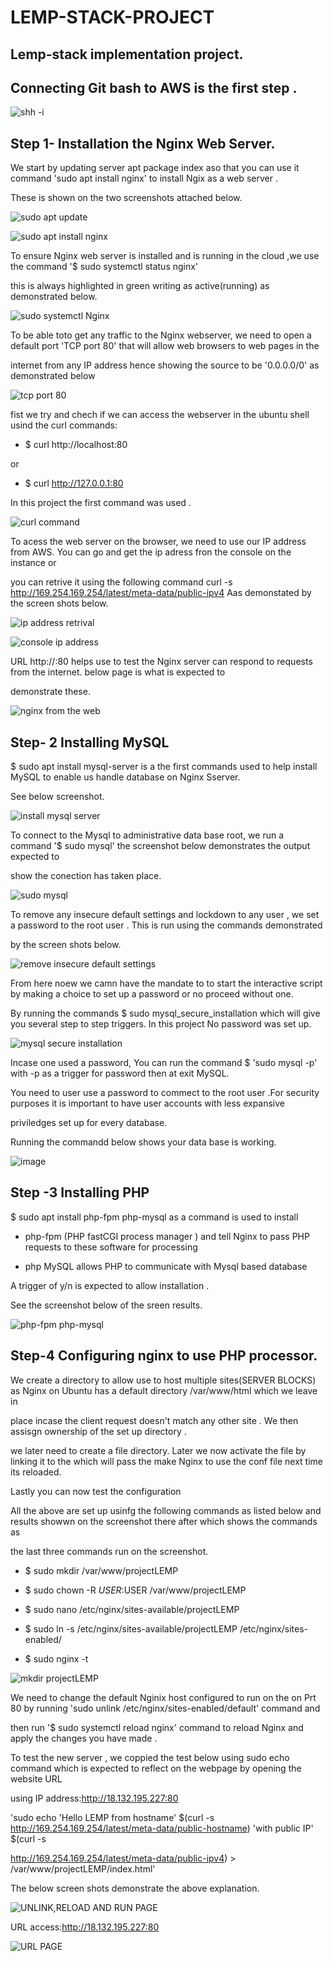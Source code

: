 # LEMP-STACK-PROJECT

## Lemp-stack  implementation project.

## Connecting Git bash to AWS is the first step .

![shh -i](https://github.com/NANA-2016/LEM--STACK-PROJECT/assets/141503408/cf63723d-6fa1-4e1a-a210-fe725da36aa0)

## Step 1- Installation the Nginx Web Server.

We start  by updating server apt package index aso that you can use it command 'sudo apt install nginx' to install Ngix as a web server .

These is shown on the two screenshots attached below.

![sudo apt update](https://github.com/NANA-2016/LEM--STACK-PROJECT/assets/141503408/66240fe2-e63a-44c3-8c51-1fdfa24274e0)

![sudo apt install nginx](https://github.com/NANA-2016/LEM--STACK-PROJECT/assets/141503408/2e5d27b1-0f33-4423-95d6-9684a79ca2aa)

 To ensure Nginx web server is installed and is running in the cloud ,we use the command  '$ sudo systemctl status nginx'
 
this is always highlighted in green writing as active(running) as demonstrated below.
 
![sudo systemctl Nginx](https://github.com/NANA-2016/LEM--STACK-PROJECT/assets/141503408/3064318d-19ff-4567-b988-fa375d0125c3)

To be able toto get any traffic to the Nginx webserver, we need to open a default port 'TCP port 80' that will allow web browsers to web pages in the 

internet from any IP address hence showing the source to be  '0.0.0.0/0' as demonstrated below

![tcp port 80](https://github.com/NANA-2016/LEM--STACK-PROJECT/assets/141503408/0b362f08-7a9d-49bc-b06e-b768133b4849)

fist we try and chech if we can access the webserver in the ubuntu shell usind the curl commands:

- $ curl http://localhost:80

or

- $ curl http://127.0.0.1:80

In this project the first command was used .

![curl command](https://github.com/NANA-2016/LEM--STACK-PROJECT/assets/141503408/91907b2e-928d-416c-baea-42aad5caadcf)

 To acess the web server on the browser, we need to use our IP address from AWS. You can go and get the ip adress fron the console on the instance or
 
you can retrive it using the following command curl -s http://169.254.169.254/latest/meta-data/public-ipv4 Aas demonstated by the screen shots below.

![ip address retrival](https://github.com/NANA-2016/LEM--STACK-PROJECT/assets/141503408/920fcfda-4990-4306-87be-2248b0882514)

![console ip address](https://github.com/NANA-2016/LEM--STACK-PROJECT/assets/141503408/80419a44-e4c0-46bf-9d5b-a1243f32f621)

 URL http://<Public-IP-Address>:80 helps use to test the Nginx server can respond to requests from the internet.  below page is what is expected to 
 
 demonstrate these.

 ![nginx from the web](https://github.com/NANA-2016/LEM--STACK-PROJECT/assets/141503408/b40acfc0-7ccf-4952-9d4e-3a3ca997cafd)


 ## Step- 2 Installing MySQL
 
$ sudo apt install mysql-server  is a the first commands used to help install MySQL to enable us handle database on Nginx Sserver.

See below screenshot.

![install mysql server](https://github.com/NANA-2016/LEM--STACK-PROJECT/assets/141503408/0f992100-f407-4f05-b568-cb8eebe71372)

To connect to the Mysql to administrative data base root, we run a command '$ sudo mysql' the screenshot below demonstrates the output expected to 

show the conection has taken place.

![sudo mysql](https://github.com/NANA-2016/LEM--STACK-PROJECT/assets/141503408/692a50f8-8b2c-45d1-b3e1-ac957fdae830)

To remove any insecure default settings and lockdown to any user , we set a password to the root user .  This is run using the commands demonstrated

by the screen shots below. 

![remove insecure default settings](https://github.com/NANA-2016/LEM--STACK-PROJECT/assets/141503408/f9ecd949-d6e4-4e61-8c1d-6d59d31c9bb0)

 From here noew we camn have the mandate to to start the interactive script by making a choice to set up a password or no proceed without one.

 By running the commands $ sudo mysql_secure_installation which will give you several step to step triggers. In this project No password was set up.
 
 ![mysql secure installation](https://github.com/NANA-2016/LEM--STACK-PROJECT/assets/141503408/f5a82139-3f46-4191-9fee-0411892a5231)

 Incase one used a password, You can run the command $ 'sudo mysql -p' with -p as a trigger for password  then at exit MySQL.

 You need to user use a password to commect to the root user .For security purposes it is important to have user accounts with less expansive 
 
 priviledges set up for every database.

 Running the commandd below shows your data base is working.

 ![image](https://github.com/NANA-2016/LEM--STACK-PROJECT/assets/141503408/106a08b7-3416-4809-b205-891a5cbb63bb)

 ## Step -3 Installing PHP

 $ sudo apt install php-fpm php-mysql as a command is used to install

 - php-fpm (PHP fastCGI process manager ) and tell Nginx to pass PHP requests to these software for processing

 -  php MySQL allows PHP to communicate with Mysql based database

   A trigger of y/n is expected to allow installation .

See the screenshot below of the sreen results.


 ![php-fpm php-mysql](https://github.com/NANA-2016/LEM--STACK-PROJECT/assets/141503408/a7b7dfc5-8d68-4e78-9158-e007eaf40f6f)


## Step-4 Configuring nginx to use PHP processor.

We create a directory to allow use to host multiple sites(SERVER BLOCKS) as Nginx on Ubuntu has a default directory  /var/www/html which we leave in 

place incase the client request doesn't match any other site . We then assisgn ownership of the set up directory  .

 we later need to create a file directory. Later we now activate the file  by linking it to the which will pass the make Nginx to use the conf file next time its reloaded.
 
 Lastly you can now test the configuration
 
  All the above are set up usinfg the following commands as listed below and results showwn on the screenshot there after which shows the commands as
  
  the last three commands run on the screenshot.

  - $ sudo mkdir /var/www/projectLEMP

-  $ sudo chown -R $USER:$USER /var/www/projectLEMP

- $ sudo nano /etc/nginx/sites-available/projectLEMP

- $ sudo ln -s /etc/nginx/sites-available/projectLEMP /etc/nginx/sites-enabled/

- $ sudo nginx -t

![mkdir projectLEMP](https://github.com/NANA-2016/LEM--STACK-PROJECT/assets/141503408/b8ab3c94-e73a-44f1-b2ca-8accbeb3833a)

 We need to change the default Nginix host configured to run on the on Prt 80 by running 'sudo unlink /etc/nginx/sites-enabled/default' command and 
 
 then run '$ sudo systemctl reload nginx' command to reload Nginx and apply the changes you have made .

 To test the new server , we coppied the test below using sudo echo command  which is expected to reflect on the webpage by opening the website URL 
 
 using IP address:http://18.132.195.227:80
 
'sudo echo 'Hello LEMP from hostname' $(curl -s http://169.254.169.254/latest/meta-data/public-hostname) 'with public IP' $(curl -s 

http://169.254.169.254/latest/meta-data/public-ipv4) > /var/www/projectLEMP/index.html'

 The below screen shots demonstrate the above explanation.

![UNLINK,RELOAD AND RUN PAGE](https://github.com/NANA-2016/LEM--STACK-PROJECT/assets/141503408/bce5dbb8-0388-4c86-8d41-beb33c376e7a)

URL access:http://18.132.195.227:80

![URL PAGE](https://github.com/NANA-2016/LEM--STACK-PROJECT/assets/141503408/ccdd0395-5b2c-43bf-b55f-ff8555904818)









 

 













    

  
    



 


 


 


 

 

 
















 


 

 



















 





